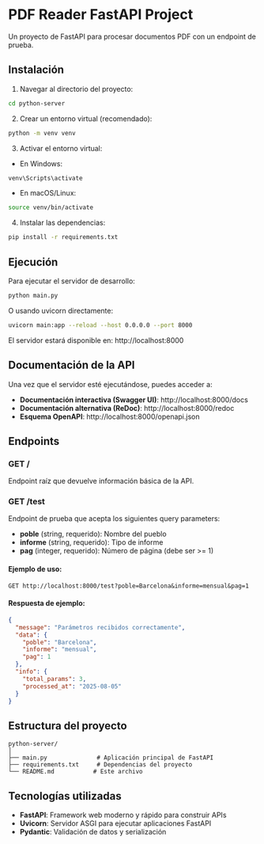 # PDF Reader FastAPI Project

Un proyecto de FastAPI para procesar documentos PDF con un endpoint de prueba.

## Instalación

1. Navegar al directorio del proyecto:

```bash
cd python-server
```

2. Crear un entorno virtual (recomendado):

```bash
python -m venv venv
```

3. Activar el entorno virtual:

- En Windows:

```bash
venv\Scripts\activate
```

- En macOS/Linux:

```bash
source venv/bin/activate
```

4. Instalar las dependencias:

```bash
pip install -r requirements.txt
```

## Ejecución

Para ejecutar el servidor de desarrollo:

```bash
python main.py
```

O usando uvicorn directamente:

```bash
uvicorn main:app --reload --host 0.0.0.0 --port 8000
```

El servidor estará disponible en: http://localhost:8000

## Documentación de la API

Una vez que el servidor esté ejecutándose, puedes acceder a:

- **Documentación interactiva (Swagger UI)**: http://localhost:8000/docs
- **Documentación alternativa (ReDoc)**: http://localhost:8000/redoc
- **Esquema OpenAPI**: http://localhost:8000/openapi.json

## Endpoints

### GET /

Endpoint raíz que devuelve información básica de la API.

### GET /test

Endpoint de prueba que acepta los siguientes query parameters:

- **poble** (string, requerido): Nombre del pueblo
- **informe** (string, requerido): Tipo de informe
- **pag** (integer, requerido): Número de página (debe ser >= 1)

#### Ejemplo de uso:

```
GET http://localhost:8000/test?poble=Barcelona&informe=mensual&pag=1
```

#### Respuesta de ejemplo:

```json
{
  "message": "Parámetros recibidos correctamente",
  "data": {
    "poble": "Barcelona",
    "informe": "mensual",
    "pag": 1
  },
  "info": {
    "total_params": 3,
    "processed_at": "2025-08-05"
  }
}
```

## Estructura del proyecto

```
python-server/
│
├── main.py              # Aplicación principal de FastAPI
├── requirements.txt     # Dependencias del proyecto
└── README.md           # Este archivo
```

## Tecnologías utilizadas

- **FastAPI**: Framework web moderno y rápido para construir APIs
- **Uvicorn**: Servidor ASGI para ejecutar aplicaciones FastAPI
- **Pydantic**: Validación de datos y serialización

